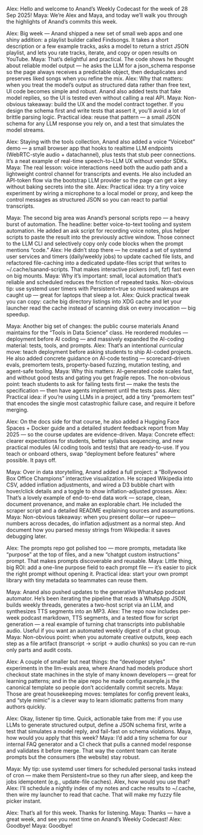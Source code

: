 Alex: Hello and welcome to Anand’s Weekly Codecast for the week of 28 Sep 2025!
Maya: We’re Alex and Maya, and today we’ll walk you through the highlights of Anand’s commits this week.

Alex: Big week — Anand shipped a new set of small web apps and one shiny addition: a playlist builder called Findsongs. It takes a short description or a few example tracks, asks a model to return a strict JSON playlist, and lets you rate tracks, iterate, and copy or open results on YouTube.
Maya: That’s delightful and practical. The code shows he thought about reliable model output — he asks the LLM for a json_schema response so the page always receives a predictable object, then deduplicates and preserves liked songs when you refine the mix.
Alex: Why that matters: when you treat the model’s output as structured data rather than free text, UI code becomes simple and robust. Anand also added tests that fake model replies, so the UI is tested even without calling a real API.
Maya: Non-obvious takeaway: build the UX and the model contract together. If you design the schema first and write tests that assert it, you’ll avoid a lot of brittle parsing logic. Practical idea: reuse that pattern — a small JSON schema for any LLM response you rely on, and a test that simulates the model streams.

Alex: Staying with the tools collection, Anand also added a voice “Voicebot” demo — a small browser app that hooks to realtime LLM endpoints (WebRTC-style audio + datachannel), plus tests that stub peer connections. It’s a neat example of real-time speech-to-LLM UX without vendor SDKs.
Maya: The real lesson: voice interactions need both the audio path and a lightweight control channel for transcripts and events. He also included an API-token flow via the bootstrap LLM provider so the page can get a key without baking secrets into the site.
Alex: Practical idea: try a tiny voice experiment by wiring a microphone to a local model or proxy, and keep the control messages as structured JSON so you can react to partial transcripts.

Maya: The second big area was Anand’s personal scripts repo — a heavy burst of automation. The headline: better voice-to-text tooling and system automation. He added an ask script for recording voice notes, plus helper scripts to paste the result into the previously active window. Those connect to the LLM CLI and selectively copy only code blocks when the prompt mentions “code.”
Alex: He didn’t stop there — he created a set of systemd user services and timers (daily/weekly jobs) to update cached file lists, and refactored file-caching into a dedicated update-files script that writes to ~/.cache/sanand-scripts. That makes interactive pickers (rofi, fzf) fast even on big mounts.
Maya: Why it’s important: small, local automation that’s reliable and scheduled reduces the friction of repeated tasks. Non-obvious tip: use systemd user timers with Persistent=true so missed wakeups are caught up — great for laptops that sleep a lot.
Alex: Quick practical tweak you can copy: cache big directory listings into XDG cache and let your launcher read the cache instead of scanning disk on every invocation — big speedup.

Maya: Another big set of changes: the public course materials Anand maintains for the “Tools in Data Science” class. He reordered modules — deployment before AI coding — and massively expanded the AI-coding material: tests, tools, and prompts.
Alex: That’s an intentional curricular move: teach deployment before asking students to ship AI-coded projects. He also added concrete guidance on AI-code testing — scorecard-driven evals, premortem tests, property-based fuzzing, mutation testing, and agent-safe tooling.
Maya: Why this matters: AI-generated code scales fast, and without good tests and gating you get fragile repos. The non-obvious point: teach students to ask for failing tests first — make the tests the specification — then have agents implement until the tests pass.
Alex: Practical idea: if you’re using LLMs in a project, add a tiny “premortem test” that encodes the single most catastrophic failure case, and require it before merging.

Alex: On the docs side for that course, he also added a Hugging Face Spaces + Docker guide and a detailed student feedback report from May 2025 — so the course updates are evidence-driven.
Maya: Concrete effect: clearer expectations for students, better syllabus sequencing, and new practical modules (AI coding tools and tests) that are ready-to-use. If you teach or onboard others, swap “deployment before features” where possible. It pays off.

Maya: Over in data storytelling, Anand added a full project: a “Bollywood Box Office Champions” interactive visualization. He scraped Wikipedia into CSV, added inflation adjustments, and wired a D3 bubble chart with hover/click details and a toggle to show inflation-adjusted grosses.
Alex: That’s a lovely example of end-to-end data work — scrape, clean, document provenance, and make an explorable chart. He included the scraper script and a detailed README explaining sources and assumptions.
Maya: Non-obvious takeaway: when you present dollar—or rupee—numbers across decades, do inflation adjustment as a normal step. And document how you parsed messy strings from Wikipedia: it saves debugging later.

Alex: The prompts repo got polished too — more prompts, metadata like “purpose” at the top of files, and a new “chatgpt custom instructions” prompt. That makes prompts discoverable and reusable.
Maya: Little thing, big ROI: add a one-line purpose field to each prompt file — it’s easier to pick the right prompt without opening it. Practical idea: start your own prompt library with tiny metadata so teammates can reuse them.

Maya: Anand also pushed updates to the generative WhatsApp podcast automator. He’s been iterating the pipeline that reads a WhatsApp JSON, builds weekly threads, generates a two-host script via an LLM, and synthesizes TTS segments into an MP3.
Alex: The repo now includes per-week podcast markdown, TTS segments, and a tested flow for script generation — a real example of turning chat transcripts into publishable audio. Useful if you want an automated weekly digest of a chat group.
Maya: Non-obvious point: when you automate creative outputs, keep each step as a file artifact (transcript → script → audio chunks) so you can re-run only parts and audit costs.

Alex: A couple of smaller but neat things: the “developer styles” experiments in the llm-evals area, where Anand had models produce short checkout state machines in the style of many known developers — great for learning patterns; and in the aipe repo he made config.example.js the canonical template so people don’t accidentally commit secrets.
Maya: Those are great housekeeping moves: templates for config prevent leaks, and “style mimic” is a clever way to learn idiomatic patterns from many authors quickly.

Alex: Okay, listener tip time. Quick, actionable take from me: if you use LLMs to generate structured output, define a JSON schema first, write a test that simulates a model reply, and fail-fast on schema violations. Maya, how would you apply that this week?
Maya: I’d add a tiny schema for our internal FAQ generator and a CI check that pulls a canned model response and validates it before merge. That way the content team can iterate prompts but the consumers (the website) stay robust.

Maya: My tip: use systemd user timers for scheduled personal tasks instead of cron — make them Persistent=true so they run after sleep, and keep the jobs idempotent (e.g., update-file caches). Alex, how would you use that?
Alex: I’ll schedule a nightly index of my notes and cache results to ~/.cache, then wire my launcher to read that cache. That will make my fuzzy file picker instant.

Alex: That’s all for this week. Thanks for listening.
Maya: Thanks — have a great week, and see you next time on Anand’s Weekly Codecast!
Alex: Goodbye!
Maya: Goodbye!